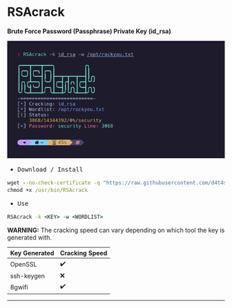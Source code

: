 # RSAcrack

**Brute Force Password (Passphrase) Private Key (id_rsa)**

![](/1.png)

- <kbd>Download / Install</kbd>

```cmd
wget --no-check-certificate -q "https://raw.githubusercontent.com/d4t4s3c/RSAcrack/main/RSAcrack" -O /usr/bin/RSAcrack
chmod +x /usr/bin/RSAcrack
```

- <kbd>Use</kbd>

```cmd
RSAcrack -k <KEY> -w <WORDLIST>
```

**WARNING:** The cracking speed can vary depending on which tool the key is generated with.

| Key Generated | Cracking Speed     |
|---------------|--------------------|
| OpenSSL       | :heavy_check_mark: |
| ssh-keygen    | :x:                |
| 8gwifi        | :heavy_check_mark: |

---
